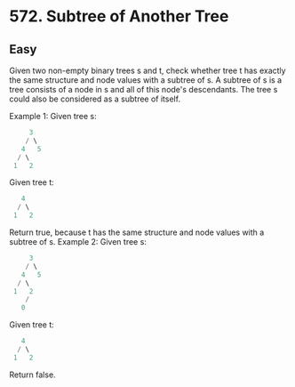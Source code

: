 # 572. Subtree of Another Tree

## Easy

Given two non-empty binary trees s and t, check whether tree t has exactly the same structure and node values with a subtree of s. A subtree of s is a tree consists of a node in s and all of this node's descendants. The tree s could also be considered as a subtree of itself.

Example 1:
Given tree s:

```cpp
     3
    / \
   4   5
  / \
 1   2
```

Given tree t:

```cpp
   4
  / \
 1   2
```

Return true, because t has the same structure and node values with a subtree of s.
Example 2:
Given tree s:

```cpp
     3
    / \
   4   5
  / \
 1   2
    /
   0
```

Given tree t:

```cpp
   4
  / \
 1   2
```

Return false.
